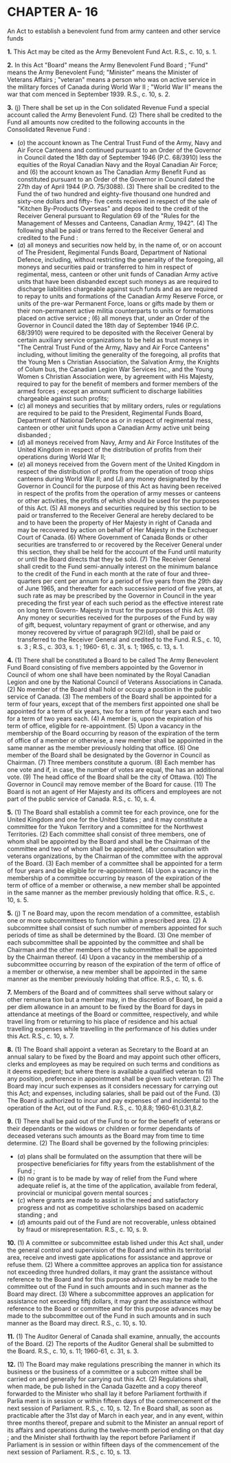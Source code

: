 
# CHAPTER A- 16
An Act to establish a benevolent fund from
army canteen and other service funds

**1.** This Act may be cited as the Army
Benevolent Fund Act. R.S., c. 10, s. 1.

**2.** In this Act
"Board" means the Army Benevolent Fund
Board ;
"Fund" means the Army Benevolent Fund;
"Minister" means the Minister of Veterans
Affairs ;
"veteran" means a person who was on active
service in the military forces of Canada
during World War II ;
"World War II" means the war that com
menced in September 1939. R.S., c. 10, s. 2.

**3.** (j) There shall be set up in the Con
solidated Revenue Fund a special account
called the Army Benevolent Fund.
(2) There shall be credited to the Fund all
amounts now credited to the following
accounts in the Consolidated Revenue Fund :
  * (_o_) the account known as The Central Trust
Fund of the Army, Navy and Air Force
Canteens and continued pursuant to an
Order of the Governor in Council dated the
18th day of September 1946 (P.C. 68/3910)
less the equities of the Royal Canadian
Navy and the Royal Canadian Air Force;
and
(6) the account known as The Canadian
Army Benefit Fund as constituted pursuant
to an Order of the Governor in Council
dated the 27th day of April 1944 (P.O.
75/3088).
(3) There shall be credited to the Fund the
of two hundred and eighty-five thousand
one hundred and sixty-one dollars and fifty-
five cents received in respect of the sale of
"Kitchen By-Products Overseas" and depos
ited to the credit of the Receiver General
pursuant to Regulation 69 of the "Rules for
the Management of Messes and Canteens,
Canadian Army, 1942".
(4) The following shall be paid or trans
ferred to the Receiver General and credited
to the Fund :
  * (_a_) all moneys and securities now held by,
in the name of, or on account of The
President, Regimental Funds Board,
Department of National Defence, including,
without restricting the generality of the
foregoing, all moneys and securities paid or
transferred to him in respect of regimental,
mess, canteen or other unit funds of
Canadian Army active units that have been
disbanded except such moneys as are
required to discharge liabilities chargeable
against such funds and as are required to
repay to units and formations of the
Canadian Army Reserve Force, or units of
the pre-war Permanent Force, loans or gifts
made by them or their non-permanent
active militia counterparts to units or
formations placed on active service ;
(6) all moneys that, under an Order of the
Governor in Council dated the 18th day of
September 1946 (P.C. 68/3910) were required
to be deposited with the Receiver General
by certain auxiliary service organizations
to be held as trust moneys in "The Central
Trust Fund of the Army, Navy and Air
Force Canteens" including, without limiting
the generality of the foregoing, all profits
that the Young Men s Christian Association,
the Salvation Army, the Knights of Colum
bus, the Canadian Legion War Services
Inc., and the Young Women s Christian
Association were, by agreement with His
Majesty, required to pay for the benefit of
members and former members of the armed
forces ; except an amount sufficient to
discharge liabilities chargeable against such
profits;
  * (_c_) all moneys and securities that by
military orders, rules or regulations are
required to be paid to the President,
Regimental Funds Board, Department of
National Defence as or in respect of
regimental mess, canteen or other unit
funds upon a Canadian Army active unit
being disbanded ;
  * (_d_) all moneys received from Navy, Army
and Air Force Institutes of the United
Kingdom in respect of the distribution of
profits from their operations during World
War II;
  * (_e_) all moneys received from the Govern
ment of the United Kingdom in respect of
the distribution of profits from the operation
of troop ships canteens during World War
II; and
(J) any money designated by the Governor
in Council for the purpose of this Act as
having been received in respect of the
profits from the operation of army messes
or canteens or other activities, the profits
of which should be used for the purposes of
this Act.
(5) All moneys and securities required by
this section to be paid or transferred to the
Receiver General are hereby declared to be
and to have been the property of Her Majesty
in right of Canada and may be recovered by
action on behalf of Her Majesty in the
Exchequer Court of Canada.
(6) Where Government of Canada Bonds
or other securities are transferred to or
recovered by the Receiver General under this
section, they shall be held for the account of
the Fund until maturity or until the Board
directs that they be sold.
(7) The Receiver General shall credit to the
Fund semi-annually interest on the minimum
balance to the credit of the Fund in each
month at the rate of four and three-quarters
per cent per annum for a period of five years
from the 29th day of June 1965, and thereafter
for each successive period of five years, at
such rate as may be prescribed by the
Governor in Council in the year preceding
the first year of each such period as the
effective interest rate on long term Govern-
Majesty in trust for the purposes of this Act.
(9) Any money or securities received for the
purposes of the Fund by way of gift, bequest,
voluntary repayment of grant or otherwise,
and any money recovered by virtue of
paragraph 9(2)(d), shall be paid or transferred
to the Receiver General and credited to the
Fund. R.S., c. 10, s. 3 ; R.S., c. 303, s. 1 ; 1960-
61, c. 31, s. 1; 1965, c. 13, s. 1.

**4.** (1) There shall be constituted a Board
to be called The Army Benevolent Fund
Board consisting of five members appointed
by the Governor in Council of whom one
shall have been nominated by the Royal
Canadian Legion and one by the National
Council of Veterans Associations in Canada.
(2) No member of the Board shall hold or
occupy a position in the public service of
Canada.
(3) The members of the Board shall be
appointed for a term of four years, except
that of the members first appointed one shall
be appointed for a term of six years, two for
a term of four years each and two for a term
of two years each.
(4) A member is, upon the expiration of his
term of office, eligible for re-appointment.
(5) Upon a vacancy in the membership of
the Board occurring by reason of the
expiration of the term of office of a member
or otherwise, a new member shall be appointed
in the same manner as the member previously
holding that office.
(6) One member of the Board shall be
designated by the Governor in Council as
Chairman.
(7) Three members constitute a quorum.
(8) Each member has one vote and if, in
case, the number of votes are equal, the
has an additional vote.
(9) The head office of the Board shall be
the city of Ottawa.
(10) The Governor in Council may remove
member of the Board for cause.
(11) The Board is not an agent of Her
Majesty and its officers and employees are
not part of the public service of Canada. R.S.,
c. 10, s. 4.

**5.** (1) The Board shall establish a commit
tee for each province, one for the United
Kingdom and one for the United States ; and
it may constitute a committee for the Yukon
Territory and a committee for the Northwest
Territories.
(2) Each committee shall consist of three
members, one of whom shall be appointed by
the Board and shall be the Chairman of the
committee and two of whom shall be
appointed, after consultation with veterans
organizations, by the Chairman of the
committee with the approval of the Board.
(3) Each member of a committee shall be
appointed for a term of four years and be
eligible for re-appointment.
(4) Upon a vacancy in the membership of
a committee occurring by reason of the
expiration of the term of office of a member
or otherwise, a new member shall be appointed
in the same manner as the member previously
holding that office. R.S., c. 10, s. 5.

**5.** (j) T ne Board may, upon the recom
mendation of a committee, establish one or
more subcommittees to function within a
prescribed area.
(2) A subcommittee shall consist of such
number of members appointed for such periods
of time as shall be determined by the Board.
(3) One member of each subcommittee shall
be appointed by the committee and shall be
Chairman and the other members of the
subcommittee shall be appointed by the
Chairman thereof.
(4) Upon a vacancy in the membership of
a subcommittee occurring by reason of the
expiration of the term of office of a member
or otherwise, a new member shall be appointed
in the same manner as the member previously
holding that office. R.S., c. 10, s. 6.

**7.** Members of the Board and of committees
shall serve without salary or other remunera
tion but a member may, in the discretion of
Board, be paid a per diem allowance in an
amount to be fixed by the Board for days
in attendance at meetings of the Board
or committee, respectively, and while travel
ling from or returning to his place of residence
and his actual travelling expenses while
travelling in the performance of his duties
under this Act. R.S., c. 10, s. 7.

**8.** (1) The Board shall appoint a veteran
as Secretary to the Board at an annual salary
to be fixed by the Board and may appoint
such other officers, clerks and employees as
may be required on such terms and conditions
as it deems expedient; but where there is
available a qualified veteran to fill any
position, preference in appointment shall be
given such veteran.
(2) The Board may incur such expenses as
it considers necessary for carrying out this
Act; and expenses, including salaries, shall
be paid out of the Fund.
(3) The Board is authorized to incur and
pay expenses of and incidental to the
operation of the Act, out of the Fund. R.S.,
c. 10,8.8; 1960-61,0.31,8.2.

**9.** (1) There shall be paid out of the Fund
to or for the benefit of veterans or their
dependants or the widows or children or
former dependants of deceased veterans such
amounts as the Board may from time to time
determine.
(2) The Board shall be governed by the
following principles:
  * (_a_) plans shall be formulated on the
assumption that there will be prospective
beneficiaries for fifty years from the
establishment of the Fund ;
  * (_b_) no grant is to be made by way of relief
from the Fund where adequate relief is, at
the time of the application, available from
federal, provincial or municipal govern
mental sources ;
  * (_c_) where grants are made to assist in the
need and satisfactory progress and not as
competitive scholarships based on academic
standing ; and
  * (_d_) amounts paid out of the Fund are not
recoverable, unless obtained by fraud or
misrepresentation. R.S., c. 10, s. 9.

**10.** (1) A committee or subcommittee estab
lished under this Act shall, under the general
control and supervision of the Board and
within its territorial area, receive and investi
gate applications for assistance and approve
or refuse them.
(2) Where a committee approves an applica
tion for assistance not exceeding three hundred
dollars, it may grant the assistance without
reference to the Board and for this purpose
advances may be made to the committee out
of the Fund in such amounts and in such
manner as the Board may direct.
(3) Where a subcommittee approves an
application for assistance not exceeding fiftj
dollars, it may grant the assistance without
reference to the Board or committee and for
this purpose advances may be made to the
subcommittee out of the Fund in such
amounts and in such manner as the Board
may direct. R.S., c. 10, s. 10.

**11.** (1) The Auditor General of Canada
shall examine, annually, the accounts of the
Board.
(2) The reports of the Auditor General shall
be submitted to the Board. R.S., c. 10, s. 11;
1960-61, c. 31, s. 3.

**12.** (1) The Board may make regulations
prescribing the manner in which its business
or the business of a committee or a subcom
mittee shall be carried on and generally for
carrying out this Act.
(2) Regulations shall, when made, be pub
lished in the Canada Gazette and a copy
thereof forwarded to the Minister who shall
lay it before Parliament forthwith if Parlia
ment is in session or within fifteen days of
the commencement of the next session of
Parliament. R.S., c. 10, s. 12.
Tn e Board shall, as soon as practicable
after the 31st day of March in each year, and
in any event, within three months thereof,
prepare and submit to the Minister an annual
report of its affairs and operations during the
twelve-month period ending on that day ; and
the Minister shall forthwith lay the report
before Parliament if Parliament is in session
or within fifteen days of the commencement
of the next session of Parliament. R.S., c. 10,
s. 13.
